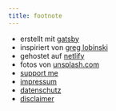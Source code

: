 ```yaml
---
title: footnote
---
```


* erstellt mit [gatsby](https://www.gatsbyjs.org/)
* inspiriert von [greg lobinski](https://www.greglobinski.com)
* gehostet auf [netlify](https://www.netlify.com/)
* fotos von [unsplash.com](https://unsplash.com)
* [support me](https://jo3rn.de/support)
* [impressum](https://jo3rn.de/imprint)
* [datenschutz](https://jo3rn.de/privacy)
* [disclaimer](https://jo3rn.de/amazon-disclaimer)
